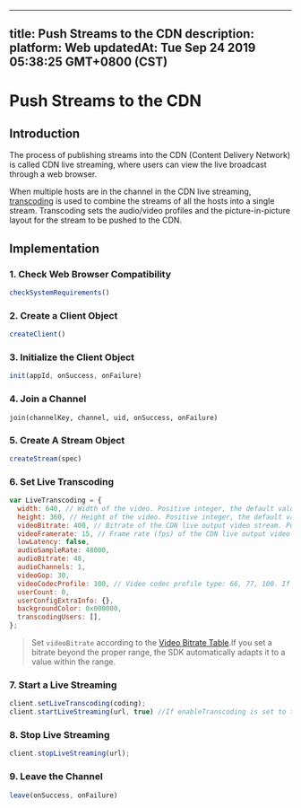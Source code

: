 
---
title: Push Streams to the CDN
description: 
platform: Web
updatedAt: Tue Sep 24 2019 05:38:25 GMT+0800 (CST)
---
# Push Streams to the CDN
## Introduction

The process of publishing streams into the CDN (Content Delivery Network) is called CDN live streaming, where users can view the live broadcast through a web browser.

When multiple hosts are in the channel in the CDN live streaming, [transcoding](https://docs.agora.io/en/Agora%20Platform/terms?platform=All%20Platforms#transcoding) is used to combine the streams of all the hosts into a single stream. Transcoding sets the audio/video profiles and the picture-in-picture layout for the stream to be pushed to the CDN.

## Implementation

### 1. Check Web Browser Compatibility

```javascript
checkSystemRequirements()
```

### 2. Create a Client Object

```javascript
createClient()
```

### 3. Initialize the Client Object

```javascript
init(appId, onSuccess, onFailure)
```

### 4. Join a Channel

```
join(channelKey, channel, uid, onSuccess, onFailure)
```

### 5. Create A Stream Object

```javascript
createStream(spec)
```

### 6. Set Live Transcoding

```javascript
var LiveTranscoding = {
  width: 640, // Width of the video. Positive integer, the default value is 640. The value range is [16, 10000].
  height: 360, // Height of the video. Positive integer, the default value is 360. The value range is [16, 10000].
  videoBitrate: 400, // Bitrate of the CDN live output video stream. Positive integer. The default value is 400 Kbps. 
  videoFramerate: 15, // Frame rate (fps) of the CDN live output video stream. The default value is 15. Agora adjusts all values over 30 to 30.
  lowLatency: false,
  audioSampleRate: 48000,
  audioBitrate: 48,
  audioChannels: 1,
  videoGop: 30,
  videoCodecProfile: 100, // Video codec profile type: 66, 77, 100. If you set this parameter to other values, Agora adjusts it to the default value 100.
  userCount: 0,
  userConfigExtraInfo: {},
  backgroundColor: 0x000000,
  transcodingUsers: [],
};
```
> Set `videoBitrate` according to the [Video Bitrate Table](https://docs.agora.io/en/Interactive%20Broadcast/en/Video/API%20Reference/web/v2.9.0/interfaces/agorartc.videoencoderconfiguration.html?transId=2.9.0#bitrate).If you set a bitrate beyond the proper range, the SDK automatically adapts it to a value within the range.

### 7. Start a Live Streaming

```javascript
client.setLiveTranscoding(coding);
client.startLiveStreaming(url, true) //If enableTranscoding is set to true, setLiveTranscoding must be called before _startLiveStreaming.
```

### 8. Stop Live Streaming

```javascript
client.stopLiveStreaming(url);
```

### 9. Leave the Channel

```javascript
leave(onSuccess, onFailure)
```
